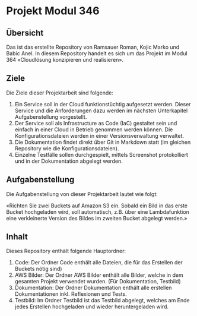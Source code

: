 # Projekt Modul 346

## Übersicht 
Das ist das erstellte Repository von Ramsauer Roman, Kojic Marko und Babic Anel.
In diesem Repository handelt es sich um das Projekt im Modul 364 «Cloudlösung konzipieren und realisieren».

## Ziele 
Die Ziele dieser Projektarbeit sind folgende:

1. Ein Service soll in der Cloud funktionstüchtig aufgesetzt werden. Dieser Service und die Anforderungen dazu werden im nächsten Unterkapitel Aufgabenstellung vorgestellt. 
2. Der Service soll als Infrastructure as Code (IaC) gestaltet sein und einfach in einer Cloud in Betrieb genommen werden können. Die Konfigurationsdateien werden in einer Versionsverwaltung verwaltet. 
3. Die Dokumentation findet direkt über Git in Markdown statt (im gleichen Repository wie die Konfigurationsdateien). 
4. Einzelne Testfälle sollen durchgespielt, mittels Screenshot protokolliert und in der Dokumentation abgelegt werden. 

## Aufgabenstellung 
Die Aufgabenstellung von dieser Projektarbeit lautet wie folgt:

«Richten Sie zwei Buckets auf Amazon S3 ein.
Sobald ein Bild in das erste Bucket hochgeladen wird, soll automatisch, z.B. über eine Lambdafunktion eine verkleinerte Version des Bildes im zweiten Bucket abgelegt werden.»

## Inhalt
Dieses Repository enthält folgende Hauptordner:

1.	Code: Der Ordner Code enthält alle Dateien, die für das Erstellen der Buckets nötig sind)
2.	AWS Bilder: Der Ordner AWS Bilder enthält alle Bilder, welche in dem gesamten Projekt verwendet wurden. (Für Dokumentation, Testbild)
3.	Dokumentation: Der Ordner Dokumentation enthält alle erstellen Dokumentationen inkl. Reflexionen und Tests.
4.	Testbild: Im Ordner Testbild ist das Testbild abgelegt, welches am Ende jedes Erstellen hochgeladen und wieder heruntergeladen wird. 
